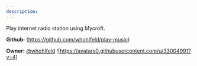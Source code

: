 ```yaml
---
description: 
---
```

Play internet radio station using Mycroft.

**Github:** (https://github.com/whohlfeld/play-music)

**Owner:** [@whohlfeld](https://github.com/whohlfeld) ![https://avatars0.githubusercontent.com/u/33004991?v=4]

